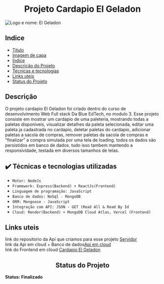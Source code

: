 <h1 align="center"> Projeto Cardapio El Geladon </h1>

![Logo e nome: El Geladon](https://i.imgur.com/BPFuHAL.png)

<h2> Indice </h2>

* [Título](#Título)
* [Imagem de capa](#Imagem-de-capa)
* [Índice](#índice)
* [Descrição do Projeto](#descrição-do-projeto)
* [Técnicas e tecnologias](#Técnias-e-tecnologias)
* [Links uteis](#Links-uteis)
* [Status do Projeto](#Status-do-projeto)

<h2> Descrição </h2>

O projeto cardapio El Geladon foi criado dentro do curso de desenvolvimento Web Full stack Da Blue EdTech, no modulo 3.
Esse projeto consiste em mostrar um cardapio de uma paleteria, mostrando todas a paletas disponiveis, visualizar 
detalhes da paleta selecionada, editar uma paleta ja cadastrada no cardapio, deletar paletas do cardapio, adicionar 
paletas a sacola de compras, remover paletas da sacola de compras e "finalizar" a compra simulada por uma tela de loading.
todos os dados são persistidos em banco de dados.
tudo isso tambem mantendo a responsividade, testada em diversos tamanhos de telas. 

<h2> ✔️ Técnicas e tecnologias utilizadas </h2>

- ``Motor: NodeJs``
- ``Framework: Express(Backend) + ReactJs(Frontend)``
- ``Linguagem de programação: JavaScript``
- ``Banco de dados: NoSql - MongoDB``
- ``ORM: Mongoose - JavaScript``
- ``Integração com API: JSON - GET (Read All & Read By Id``
- ``Cloud: Render(Backend) + MongoDB Cloud Atlas, Vercel (Frontend)``

<h2> Links uteis </h2>

link do repositorio da Api que criamos para esse projeto [Servidor](https://github.com/DanielBento-source/Projeto1-Modulo3-Servidor)<br>
link da Api em cloud + Banco de dados[Api em cloud](https://server-elbeladon-daniel-bento.onrender.com/paletas/api-docs/)<br>
link do Frontend em cloud [Cardapio El Geladon](https://projeto-modulo3-cardapio-el-geladon.vercel.app/)<br>

<h2 align="center"> Status do Projeto </h2>
<b>Status: Finalizado<b>
